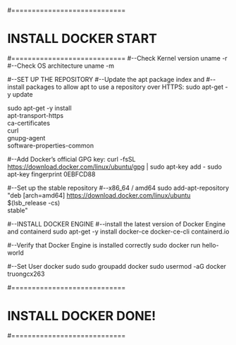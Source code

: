#============================
# INSTALL DOCKER START
#============================
#--Check Kernel version
uname -r
#--Check OS architecture
uname -m


#--SET UP THE REPOSITORY
#--Update the apt package index and 
#--install packages to allow apt to use a repository over HTTPS:
sudo apt-get -y update

sudo apt-get -y install \
    apt-transport-https \
    ca-certificates \
    curl \
    gnupg-agent \
    software-properties-common

#--Add Docker’s official GPG key:
curl -fsSL https://download.docker.com/linux/ubuntu/gpg | sudo apt-key add -
sudo apt-key fingerprint 0EBFCD88

#--Set up the stable repository
#--x86_64 / amd64
sudo add-apt-repository \
   "deb [arch=amd64] https://download.docker.com/linux/ubuntu \
   $(lsb_release -cs) \
   stable"

#--INSTALL DOCKER ENGINE
#--install the latest version of Docker Engine and containerd
sudo apt-get -y install docker-ce docker-ce-cli containerd.io

#--Verify that Docker Engine is installed correctly
sudo docker run hello-world

#--Set User docker sudo
sudo groupadd docker
sudo usermod -aG docker truongcx263

#============================
# INSTALL DOCKER DONE!
#============================
